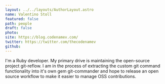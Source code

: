 ```yaml
---
layout: ../../layouts/AuthorLayout.astro
name: Valentino Stoll
featured: false
path: people
draft: false
photo: 
site: https://blog.codenamev.com/
twitter: https://twitter.com/thecodenamev
github: 
---
```


I'm a Ruby developer. My primary drive is maintaining the open-source project git-reflow. I am in the process of extracting the custom git command functionality into it's own gem git-commander and hope to release an open source workflow to make it easier to manage OSS contributions.